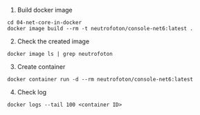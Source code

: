 1. Build docker image
```
cd 04-net-core-in-docker
docker image build --rm -t neutrofoton/console-net6:latest .
```

2. Check the created image
```
docker image ls | grep neutrofoton
``` 

3. Create container
```
docker container run -d --rm neutrofoton/console-net6:latest
```

4. Check log
```
docker logs --tail 100 <container ID>
```